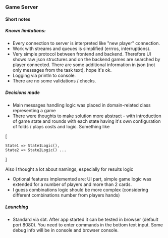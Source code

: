 ### **Game Server**

#### Short notes

##### Known limitations:
* Every connection to server is interpreted like "new player" connection.
* Work with streams and queues is simplified (errros, interruptions).
* Very simple protocol between frontend and backend. 
Therefore UI shows raw json structures and on the backend games are searched by player connected.
There are some additional information in json (not only messages from the task text), hope it's ok.
* Logging via println to console.
* There are no some validations / checks.

##### Decisions made
* Main messages handling logic was placed in domain-related class representing a game
* There were thoughts to make solution more abstract - with introduction of game state and rounds
with each state having it's own configuration of folds / plays costs and logic.
Something like

[
    
    State1 => State1Logic(),
    State2 => State2Logic() ...
]

Also I thought a lot about namings, especially for results logic
* Optional features implemented are: UI part, simple game logic was extended for a number of players 
and more than 2 cards.
* I guess combinations logic should be more complex (considering different combinations number from players hands)

##### Launching
* Standard via sbt. After app started it can be tested in browser (default port 8080). 
You need to enter commands in the bottom text input. Some debug info will be in console
and browser console.  

  

     
